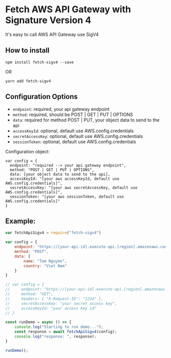 # Fetch AWS API Gateway with Signature Version 4

It's easy to call AWS API Gateway use SigV4

## How to install
```
npm install fetch-sigv4 --save
```

OR

```
yarn add fetch-sigv4
```

## Configuration Options
- `endpoint`: required, your api gateway endpoint
- `method`: required, should be POST | GET | PUT | OPTIONS
- `data`: required for method POST | PUT, your object data to send to the api
- `accessKeyId`: optional, default use AWS.config.credentials
- `secretAccessKey`: optional, default use AWS.config.credentials
- `sessionToken`: optional, default use AWS.config.credentials

Configuration object:
```
var config = {
  endpoint: "required --> your api gateway endpoint",
  method: "POST | GET | PUT | OPTIONS",
  data: [your object data to send to the api],
  accessKeyId: "[your aws accessKeyId, default use AWS.config.credentials]",
  secretAccessKey: "[your aws secretAccessKey, default use AWS.config.credentials]",
  sessionToken: "[your aws sessionToken, default use AWS.config.credentials]"
}
```

## Example:
```javascript
var fetchApiSigv4 = require("fetch-sigv4")

var config = {
    endpoint: "https://[your-api-id].execute-api.[region].amazonaws.com/[stage]/v1/authors",
    method: "POST",
    data: {
        name: "Tam Nguyen",
        country: "Viet Nam"
    }
}

// var config = {
//     endpoint: "https://[your-api-id].execute-api.[region].amazonaws.com/[stage]/v1/authors",
//     method: "GET",
//     headers: { "X-Request-ID": "1234" },
//     secretAccessKey: "your secret access key",
//     accessKeyId: "your access key id"
// }

const runDemo = async () => {
    console.log("Starting to run demo...");
    const response = await fetchApiSigv4(config);
    console.log("response: ", response);
}

runDemo();
```
